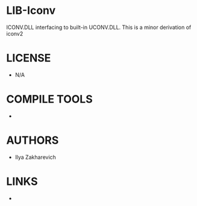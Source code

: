 LIB-Iconv
=========

ICONV.DLL interfacing to built-in UCONV.DLL. This is a minor derivation of iconv2


LICENSE
===============
* N/A

COMPILE TOOLS
===============
* 

AUTHORS
===============
* Ilya Zakharevich

LINKS
===============
* 
